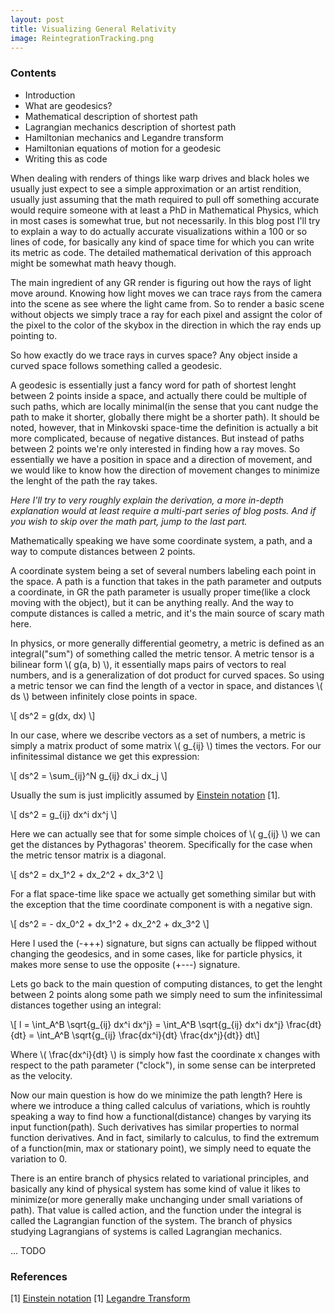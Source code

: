 ```yaml
---
layout: post
title: Visualizing General Relativity
image: ReintegrationTracking.png
---
```


### Contents
* Introduction
* What are geodesics?
* Mathematical description of shortest path
* Lagrangian mechanics description of shortest path
* Hamiltonian mechanics and Legandre transform
* Hamiltonian equations of motion for a geodesic
* Writing this as code

When dealing with renders of things like warp drives and black holes we usually just expect to see a simple approximation or an artist rendition, usually just assuming that the math required to pull off something accurate would require someone with at least a PhD in Mathematical Physics, which in most cases is somewhat true, but not necessarily. In this blog post I'll try to explain a way to do actually accurate visualizations within a 100 or so lines of code, for basically any kind of space time for which you can write its metric as code. The detailed mathematical derivation of this approach might be somewhat math heavy though.

The main ingredient of any GR render is figuring out how the rays of light move around. Knowing how light moves we can trace rays from the camera into the scene as see where the light came from. So to render a basic scene without objects we simply trace a ray for each pixel and assignt the color of the pixel to the color of the skybox in the direction in which the ray ends up pointing to. 

So how exactly do we trace rays in curves space? Any object inside a curved space follows something called a geodesic.

A geodesic is essentially just a fancy word for path of shortest lenght between 2 points inside a space, and actually there could be multiple of such paths, which are locally minimal(in the sense that you cant nudge the path to make it shorter, globally there might be a shorter path). It should be noted, however, that in Minkovski space-time the definition is actually a bit more complicated, because of negative distances. But instead of paths between 2 points we're only interested in finding how a ray moves. So essentially we have a position in space and a direction of movement, and we would like to know how the direction of movement changes to minimize the lenght of the path the ray takes.

*Here I'll try to very roughly explain the derivation, a more in-depth explanation would at least require a multi-part series of blog posts. And if you wish to skip over the math part, jump to the last part.*

Mathematically speaking we have some coordinate system, a path, and a way to compute distances between 2 points. 

A coordinate system being a set of several numbers labeling each point in the space. A path is a function that takes in the path parameter and outputs a coordinate, in GR the path parameter is usually proper time(like a clock moving with the object), but it can be anything really. And the way to compute distances is called a metric, and it's the main source of scary math here.

In physics, or more generally differential geometry, a metric is defined as an integral("sum") of something called the metric tensor. A metric tensor is a bilinear form \\( g(a, b) \\), it essentially maps pairs of vectors to real numbers, and is a generalization of dot product for curved spaces. So using a metric tensor we can find the length of a vector in space, and distances \\( ds \\) between infinitely close points in space.

\\[ ds^2 = g(dx, dx) \\] 

In our case, where we describe vectors as a set of numbers, a metric is simply a matrix product of some matrix \\( g_{ij} \\) times the vectors. For our infinitessimal distance we get this expression:

\\[ ds^2 = \sum_{ij}^N g_{ij} dx_i dx_j \\] 

Usually the sum is just implicitly assumed by [Einstein notation](https://en.wikipedia.org/wiki/Einstein_notation) [1].

\\[ ds^2 = g_{ij} dx^i dx^j \\] 

Here we can actually see that for some simple choices of \\( g_{ij} \\) we can get the distances by Pythagoras' theorem. Specifically for the case when the metric tensor matrix is a diagonal.

\\[ ds^2 = dx_1^2 + dx_2^2 + dx_3^2 \\]

For a flat space-time like space we actually get something similar but with the exception that the time coordinate component is with a negative sign.

\\[ ds^2 = - dx_0^2 + dx_1^2 + dx_2^2 + dx_3^2 \\]

Here I used the (-+++) signature, but signs can actually be flipped without changing the geodesics, and in some cases, like for particle physics, it makes more sense to use the opposite (+---) signature.

Lets go back to the main question of computing distances, to get the lenght between 2 points along some path we simply need to sum the infinitessimal distances together using an integral:

\\[ l = \int_A^B \sqrt{g_{ij} dx^i dx^j} = \int_A^B \sqrt{g_{ij} dx^i dx^j} \frac{dt}{dt} = \int_A^B \sqrt{g_{ij} \frac{dx^i}{dt} \frac{dx^j}{dt}} dt\\] 

Where \\( \frac{dx^i}{dt} \\) is simply how fast the coordinate x changes with respect to the path parameter ("clock"), in some sense can be interpreted as the velocity. 

Now our main question is how do we minimize the path length? Here is where we introduce a thing called calculus of variations, which is rouhtly speaking a way to find how a functional(distance) changes by varying its input function(path). Such derivatives has similar properties to normal function derivatives. And in fact, similarly to calculus, to find the extremum of a function(min, max or stationary point), we simply need to equate the variation to 0.

There is an entire branch of physics related to variational principles, and basically any kind of physical system has some kind of value it likes to minimize(or more generally make unchanging under small variations of path). That value is called action, and the function under the integral is called the Lagrangian function of the system. The branch of physics studying Lagrangians of systems is called Lagrangian mechanics. 





...
TODO





### References 
[1] [Einstein notation](https://en.wikipedia.org/wiki/Einstein_notation)
[1] [Legandre Transform](https://blog.jessriedel.com/2017/06/28/legendre-transform/)
